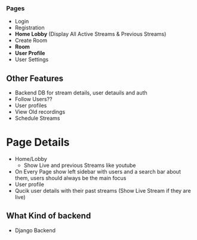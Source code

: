 ### Pages
- Login
- Registration
- **Home Lobby** (Display All Active Streams & Previous Streams)
- Create Room
- **Room**
- **User Profile**
- User Settings


## Other Features
- Backend DB for stream details, user detauils and auth
- Follow Users??
- User profiles
- View Old recordings
- Schedule Streams


# Page Details
- Home/Lobby
  - Show Live and previous Streams like youtube
- On Every Page show left sidebar with users and a search bar about them, users should always be the main focus
- User profile
- Qucik user details with their past streams (Show Live Stream if they are live)



## What Kind of backend
- Django Backend